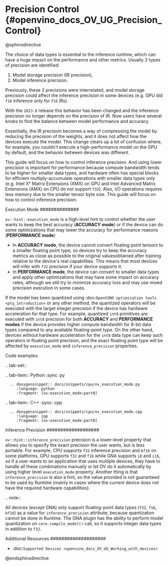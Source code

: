 # Precision Control {#openvino_docs_OV_UG_Precision_Control}

@sphinxdirective

The choice of data types is essential to the inference runtime, which can have a huge impact on the performance and other metrics. Usually 2 types of precision are identified:

1. Model storage precision (IR precision),
2. Model inference precision.

Previously, these 2 precisions were interrelated, and model storage precision could affect the inference precision in some devices (e.g. GPU did ``f16`` inference only for ``f16`` IRs).

With the ``2023.0`` release this behavior has been changed and the inference precision no longer depends on the precision of IR. Now users have several knobs to find the balance between model performance and accuracy.

Essentially, the IR precision becomes a way of compressing the model by reducing the precision of the weights, and it does not affect how the devices execute the model. This change clears up a lot of confusion where, for example, you couldn't execute a high-performance model on the GPU by default, and the behavior between devices was different. 

This guide will focus on how to control inference precision. And using lower precision is important for performance because compute bandwidth tends to be higher for smaller data types, and hardware often has special blocks for efficient multiply-accumulate operations with smaller data types only (e.g. Intel Xᵉ Matrix Extensions (XMX) on GPU and Intel Advanced Matrix Extensions (AMX) on CPU do not support ``f32``). Also, I/O operations requires less memory due to the smaller tensor byte size. This guide will focus on how to control inference precision.


Execution Mode
##############

``ov::hint::execution_mode`` is a high-level hint to control whether the user wants to keep the best accuracy (**ACCURACY mode**) or if the device can do some optimizations that may lower the accuracy for performance reasons (**PERFORMANCE mode**)

* In **ACCURACY mode**, the device cannot convert floating point tensors to a smaller floating point type, so devices try to keep the accuracy metrics as close as possible to the original values ​​obtained after training relative to the device's real capabilities. This means that most devices will infer with ``f32`` precision if your device supports it.
* In **PERFORMANCE mode**, the device can convert to smaller data types and apply other optimizations that may have some impact on accuracy rates, although we still try to minimize accuracy loss and may use mixed precision execution in some cases.

If the model has been quantized using :doc:`OpenVINO optimization tools <ptq_introduction>` or any other method, the quantized operators will be executed with the target integer precision if the device has hardware acceleration for that type. For example, quantized ``int8`` primitives are executed with ``int8`` precision for both **ACCURACY** and **PERFORMANCE modes** if the device provides higher compute bandwidth for 8-bit data types compared to any available floating-point type. On the other hand, devices without hardware acceleration for the ``int8`` data type can keep such operators in floating point precision, and the exact floating point type will be affected by ``execution_mode`` and ``inference_precision`` properties.

Code examples:

.. tab-set::

   .. tab-item:: Python
      :sync: py
   
      .. doxygensnippet:: docs/snippets/cpu/ov_execution_mode.py
         :language: python
         :fragment: [ov:execution_mode:part0]

   .. tab-item:: C++
      :sync: cpp
   
      .. doxygensnippet:: docs/snippets/cpu/ov_execution_mode.cpp
         :language: cpp
         :fragment: [ov:execution_mode:part0]


Inference Precision
###################

``ov::hint::inference_precision`` precision is a lower-level property that allows you to specify the exact precision the user wants, but is less portable. For example, CPU supports ``f32`` inference precision and ``bf16`` on some platforms, GPU supports ``f32`` and ``f16`` while GNA supports ``i8`` and ``i16``, so if a user wants to an application that uses multiple devices, they have to handle all these combinations manually or let OV do it automatically by using higher level ``execution_mode`` property. Another thing is that ``inference_precision`` is also a hint, so the value provided is not guaranteed to be used by Runtime (mainly in cases where the current device does not have the required hardware capabilities).

.. note::

   All devices (except GNA) only support floating-point data types (``f32``, ``f16``, ``bf16``) as a value for ``inference_precision`` attribute, because quantization cannot be done in Runtime. The GNA plugin has the ability to perform model quantization on ``core.compile_model()`` call, so it supports integer data types in addition to ``f32``.


Additional Resources
####################

* :doc:`Supported Devices <openvino_docs_OV_UG_Working_with_devices>`

@endsphinxdirective

